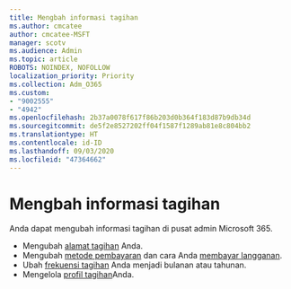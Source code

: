 ```yaml
---
title: Mengbah informasi tagihan
ms.author: cmcatee
author: cmcatee-MSFT
manager: scotv
ms.audience: Admin
ms.topic: article
ROBOTS: NOINDEX, NOFOLLOW
localization_priority: Priority
ms.collection: Adm_O365
ms.custom:
- "9002555"
- "4942"
ms.openlocfilehash: 2b37a0078f617f86b203d0b364f183d87b9db34d
ms.sourcegitcommit: de5f2e8527202ff04f1587f1289ab81e8c804bb2
ms.translationtype: HT
ms.contentlocale: id-ID
ms.lasthandoff: 09/03/2020
ms.locfileid: "47364662"
---
```

# <a name="change-billing-information"></a>Mengbah informasi tagihan

Anda dapat mengubah informasi tagihan di pusat admin Microsoft 365. 

- Mengubah [alamat tagihan](https://docs.microsoft.com/microsoft-365/commerce/billing-and-payments/change-your-billing-addresses) Anda.
- Mengubah [metode pembayaran](https://docs.microsoft.com/microsoft-365/commerce/billing-and-payments/manage-payment-methods) dan cara Anda [membayar langganan](https://docs.microsoft.com/microsoft-365/commerce/billing-and-payments/pay-for-your-subscription).
- Ubah [frekuensi tagihan](https://docs.microsoft.com/microsoft-365/commerce/billing-and-payments/change-payment-frequency) Anda menjadi bulanan atau tahunan.
- Mengelola [profil tagihan](https://docs.microsoft.com/microsoft-365/commerce/billing-and-payments/manage-billing-profiles)Anda.
